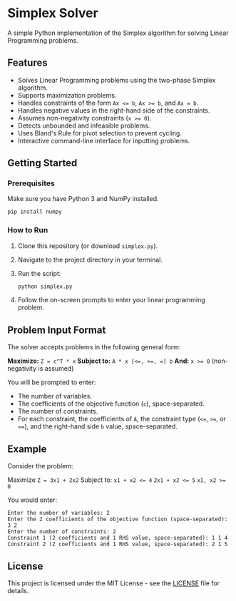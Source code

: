 # Simplex Solver

A simple Python implementation of the Simplex algorithm for solving Linear Programming problems. 

## Features

*   Solves Linear Programming problems using the two-phase Simplex algorithm.
*   Supports maximization problems.
*   Handles constraints of the form `Ax <= b`, `Ax >= b`, and `Ax = b`.
*   Handles negative values in the right-hand side of the constraints.
*   Assumes non-negativity constraints (`x >= 0`).
*   Detects unbounded and infeasible problems.
*   Uses Bland's Rule for pivot selection to prevent cycling.
*   Interactive command-line interface for inputting problems.

## Getting Started

### Prerequisites

Make sure you have Python 3 and NumPy installed.

```bash
pip install numpy
```

### How to Run

1.  Clone this repository (or download `simplex.py`).
2.  Navigate to the project directory in your terminal.
3.  Run the script:

    ```bash
    python simplex.py
    ```

4.  Follow the on-screen prompts to enter your linear programming problem.

## Problem Input Format

The solver accepts problems in the following general form:

**Maximize:** `Z = c^T * x`
**Subject to:** `A * x [<=, >=, =] b`
**And:** `x >= 0` (non-negativity is assumed)

You will be prompted to enter:
*   The number of variables.
*   The coefficients of the objective function (`c`), space-separated.
*   The number of constraints.
*   For each constraint, the coefficients of `A`, the constraint type (`<=`, `>=`, or `==`), and the right-hand side `b` value, space-separated.

## Example

Consider the problem:

Maximize `Z = 3x1 + 2x2`
Subject to:
`x1 + x2 <= 4`
`2x1 + x2 <= 5`
`x1, x2 >= 0`

You would enter:

```
Enter the number of variables: 2
Enter the 2 coefficients of the objective function (space-separated): 3 2
Enter the number of constraints: 2
Constraint 1 (2 coefficients and 1 RHS value, space-separated): 1 1 4
Constraint 2 (2 coefficients and 1 RHS value, space-separated): 2 1 5
```

## License

This project is licensed under the MIT License - see the [LICENSE](LICENSE) file for details.
